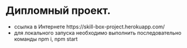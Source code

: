 <h1>Дипломный проект.</h1>

<ul>
  <li>cсылка в Интернете https://skill-box-project.herokuapp.com/</ol>
  <li>для локального запуска необходимо выполнить последовательно команды npm i, npm start</ol>
</ul>
